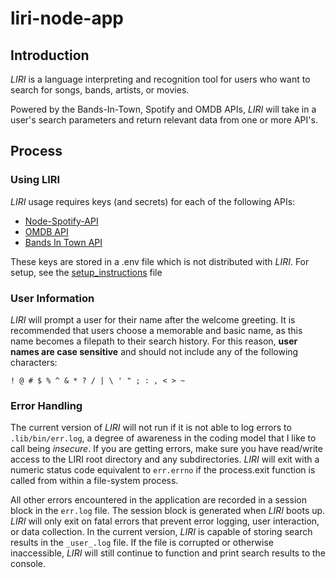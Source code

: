 # liri-node-app

## Introduction

_LIRI_ is a language interpreting and recognition tool for users who want to search for songs, bands, artists, or movies.

Powered by the Bands-In-Town, Spotify and OMDB APIs, _LIRI_ will take in a user's search parameters and return relevant data from one or more API's.

## Process

### Using LIRI

_LIRI_ usage requires keys (and secrets) for each of the following APIs:

- [Node-Spotify-API](https://www.npmjs.com/package/node-spotify-api)
- [OMDB API](http://www.omdbapi.com)
- [Bands In Town API](http://www.artists.bandsintown.com/bandsintown-api)

These keys are stored in a .env file which is not distributed with _LIRI_. For setup, see the [setup_instructions](setup_instructions.ms) file

### User Information

_LIRI_ will prompt a user for their name after the welcome greeting. It is recommended that users choose a memorable and basic name, as this name becomes a filepath to their search history. For this reason, **user names are case sensitive** and should not include any of the following characters:

`! @ # $ % ^ & * ? / | \ ' " ; : , < > ~`

### Error Handling

The current version of _LIRI_ will not run if it is not able to log errors to `.lib/bin/err.log`, a degree of awareness in the coding model that I like to call being _insecure_. If you are getting errors, make sure you have read/write access to the LIRI root directory and any subdirectories. _LIRI_ will exit with a numeric status code equivalent to `err.errno` if the process.exit function is called from within
a file-system process.

All other errors encountered in the application are recorded in a session block in the `err.log` file. The session block is generated when _LIRI_ boots up. _LIRI_ will only exit on fatal errors that prevent error logging, user interaction, or data collection. In the current version, _LIRI_ is capable of storing search results in the `_user_.log` file. If the file is corrupted or otherwise inaccessible, _LIRI_ will still continue to function and print search results to the console.
